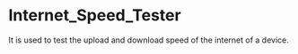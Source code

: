 # Internet_Speed_Tester
It is used to test the upload and download speed of the internet of a device.
